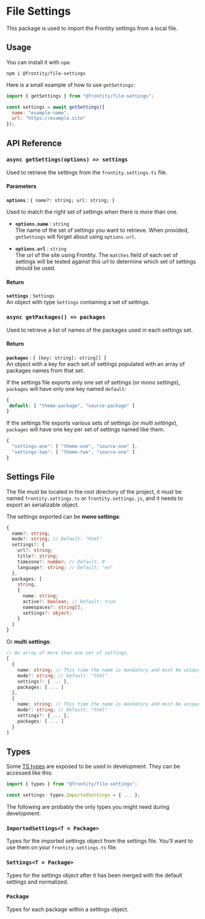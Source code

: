 # File Settings

This package is used to import the Frontity settings from a local file.

## Usage

You can install it with `npm`:

```
npm i @frontity/file-settings
```

Here is a small example of how to use `getSettings`:

```js
import { getSettings } from "@frontity/file-settings";

const settings = await getSettings({
  name: "example-name",
  url: "https://example.site"
});
```

## API Reference

### `async getSettings(options) => settings`

Used to retrieve the settings from the `frontity.settings.ts` file.

#### Parameters

**`options`** : `{ name?: string; url: string; }`

Used to match the right set of settings when there is more than one.

- **`options.name`** : `string`\
  The name of the set of settings you want to retrieve. When provided, `getSettings` will forget about using `options.url`.

- **`options.url`** : `string`\
  The url of the site using Frontity. The `matches` field of each set of settings will be tested against this url to determine which set of settings should be used.

#### Return

**`settings`** : `Settings`\
An object with type `Settings` containing a set of settings.

### `async getPackages() => packages`

Used to retrieve a list of names of the packages used in each settings set.

#### Return

**`packages`** : `{ [key: string]: string[] }`\
An object with a key for each set of settings populated with an array of packages names from that set.

If the settings file exports only one set of settings (or _mono settings_), `packages` will have only one key named `default`:

```js
{
 default: [ "theme-package", "source-package" ]
}
```

If the settings file exports various sets of settings (or _multi settings_), `packages` will have one key per set of settings named like them.

```js
{
  "settings-one": [ "theme-one", "source-one" ],
  "settings-two": [ "theme-two", "source-one" ]
}
```

## Settings File

The file must be located in the root directory of the project, it must be named `frontity.settings.ts` or `frontity.settings.js`, and it needs to export an serializable object.

The settings exported can be **mono settings**:

```ts
{
  name?: string;
  mode?: string; // Default: "html"
  settings?: {
    url?: string;
    title?: string;
    timezone?: number; // Default: 0
    language?: string; // Default; "en"
  },
  packages: [
    string,
    {
      name: string;
      active?: boolean; // Default: true
      namespaces?: string[];
      settings?: object;
    }
  ]
}
```

Or **multi settings**:

```ts
// An array of more than one set of settings.
[
  {
    name: string; // This time the name is mandatory and must be unique.
    mode?: string; // Default: "html"
    settings?: { ... },
    packages: [ ... ]
  },
  {
    name: string; // This time the name is mandatory and must be unique.
    mode?: string; // Default: "html"
    settings?: { ... },
    packages: [ ... ]
  }
]
```

## Types

Some [TS types](src/types.ts) are exposed to be used in development. They can be accessed like this:

```js
import { types } from "@frontity/file-settings";

const settings: types.ImportedSettings = { ... };
```

The following are probably the only types you might need during development:

### `ImportedSettings<T = Package>`

Types for the imported settings object from the settings file. You'll want to use them on your `frontity.settings.ts` file.

### `Settings<T = Package>`

Types for the settings object after it has been merged with the default settings and normalized.

### `Package`

Types for each package within a settings object.
